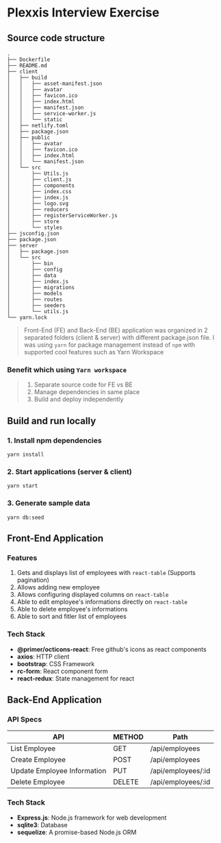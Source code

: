 # Plexxis Interview Exercise

## Source code structure

```
.
├── Dockerfile
├── README.md
├── client
│   ├── build
│   │   ├── asset-manifest.json
│   │   ├── avatar
│   │   ├── favicon.ico
│   │   ├── index.html
│   │   ├── manifest.json
│   │   ├── service-worker.js
│   │   └── static
│   ├── netlify.toml
│   ├── package.json
│   ├── public
│   │   ├── avatar
│   │   ├── favicon.ico
│   │   ├── index.html
│   │   └── manifest.json
│   └── src
│       ├── Utils.js
│       ├── client.js
│       ├── components
│       ├── index.css
│       ├── index.js
│       ├── logo.svg
│       ├── reducers
│       ├── registerServiceWorker.js
│       ├── store
│       └── styles
├── jsconfig.json
├── package.json
├── server
│   ├── package.json
│   └── src
│       ├── bin
│       ├── config
│       ├── data
│       ├── index.js
│       ├── migrations
│       ├── models
│       ├── routes
│       ├── seeders
│       └── utils.js
└── yarn.lock
```

> Front-End (FE) and Back-End (BE) application was organized in 2 separated folders (client & server)
> with different package.json file.
> I was using `yarn` for package management instead of `npm` with supported cool features such as Yarn Workspace

### Benefit which using `Yarn workspace`

> 1. Separate source code for FE vs BE
> 2. Manage dependencies in same place
> 3. Build and deploy independently

## Build and run locally

### 1. Install npm dependencies

```
yarn install
```

### 2. Start applications (server & client)

```
yarn start
```

### 3. Generate sample data

```
yarn db:seed
```

## Front-End Application

### Features

1. Gets and displays list of employees with `react-table` (Supports pagination)
2. Allows adding new employee
3. Allows configuring displayed columns on `react-table`
4. Able to edit employee's informations directly on `react-table`
5. Able to delete employee's informations
6. Able to sort and fitler list of employees

### Tech Stack

- **@primer/octicons-react**: Free github's icons as react components
- **axios**: HTTP client
- **bootstrap**: CSS Framework
- **rc-form**: React component form
- **react-redux**: State management for react

## Back-End Application

### API Specs

| API                         | METHOD | Path               |
| --------------------------- | ------ | ------------------ |
| List Employee               | GET    | /api/employees     |
| Create Employee             | POST   | /api/employees     |
| Update Employee Information | PUT    | /api/employees/:id |
| Delete Employee             | DELETE | /api/employees/:id |

### Tech Stack

- **Express.js**: Node.js framework for web development
- **sqlite3**: Database
- **sequelize**: A promise-based Node.js ORM
